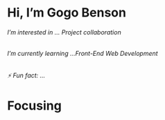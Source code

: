 <h1>Hi, I’m Gogo Benson</h1> 
<h6> I’m interested in ... Project collaboration</h6>
<h6>I’m currently learning ...Front-End Web Development
</h6> 
<h6>⚡ Fun fact: ... <h1>Focusing</h1></h6>




